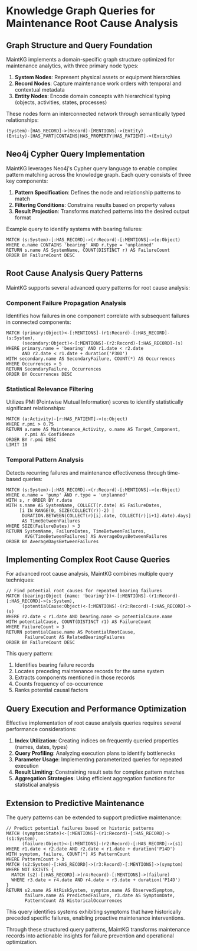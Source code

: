 # Knowledge Graph Queries for Maintenance Root Cause Analysis

## Graph Structure and Query Foundation

MaintKG implements a domain-specific graph structure optimized for maintenance analytics, with three primary node types:

1. **System Nodes**: Represent physical assets or equipment hierarchies
2. **Record Nodes**: Capture maintenance work orders with temporal and contextual metadata
3. **Entity Nodes**: Encode domain concepts with hierarchical typing (objects, activities, states, processes)

These nodes form an interconnected network through semantically typed relationships:

```
(System)-[HAS_RECORD]->(Record)-[MENTIONS]->(Entity)
(Entity)-[HAS_PART|CONTAINS|HAS_PROPERTY|HAS_PATIENT]->(Entity)
```

## Neo4j Cypher Query Implementation

MaintKG leverages Neo4j's Cypher query language to enable complex pattern matching across the knowledge graph. Each query consists of three key components:

1. **Pattern Specification**: Defines the node and relationship patterns to match
2. **Filtering Conditions**: Constrains results based on property values
3. **Result Projection**: Transforms matched patterns into the desired output format

Example query to identify systems with bearing failures:

```cypher
MATCH (s:System)-[:HAS_RECORD]->(r:Record)-[:MENTIONS]->(e:Object)
WHERE e.name CONTAINS 'bearing' AND r.type = 'unplanned'
RETURN s.name AS SystemName, COUNT(DISTINCT r) AS FailureCount
ORDER BY FailureCount DESC
```

## Root Cause Analysis Query Patterns

MaintKG supports several advanced query patterns for root cause analysis:

### Component Failure Propagation Analysis

Identifies how failures in one component correlate with subsequent failures in connected components:

```cypher
MATCH (primary:Object)<-[:MENTIONS]-(r1:Record)-[:HAS_RECORD]-(s:System),
      (secondary:Object)<-[:MENTIONS]-(r2:Record)-[:HAS_RECORD]-(s)
WHERE primary.name = 'bearing' AND r1.date < r2.date 
      AND r2.date < r1.date + duration('P30D')
WITH secondary.name AS SecondaryFailure, COUNT(*) AS Occurrences
WHERE Occurrences > 5
RETURN SecondaryFailure, Occurrences
ORDER BY Occurrences DESC
```

### Statistical Relevance Filtering

Utilizes PMI (Pointwise Mutual Information) scores to identify statistically significant relationships:

```cypher
MATCH (a:Activity)-[r:HAS_PATIENT]->(o:Object)
WHERE r.pmi > 0.75
RETURN a.name AS Maintenance_Activity, o.name AS Target_Component, 
       r.pmi AS Confidence
ORDER BY r.pmi DESC
LIMIT 10
```

### Temporal Pattern Analysis

Detects recurring failures and maintenance effectiveness through time-based queries:

```cypher
MATCH (s:System)-[:HAS_RECORD]->(r:Record)-[:MENTIONS]->(e:Object)
WHERE e.name = 'pump' AND r.type = 'unplanned'
WITH s, r ORDER BY r.date
WITH s.name AS SystemName, COLLECT(r.date) AS FailureDates,
     [i IN RANGE(0, SIZE(COLLECT(r))-2) | 
      DURATION.BETWEEN(COLLECT(r)[i].date, COLLECT(r)[i+1].date).days] 
      AS TimeBetweenFailures
WHERE SIZE(FailureDates) > 3
RETURN SystemName, FailureDates, TimeBetweenFailures, 
       AVG(TimeBetweenFailures) AS AverageDaysBetweenFailures
ORDER BY AverageDaysBetweenFailures
```

## Implementing Complex Root Cause Queries

For advanced root cause analysis, MaintKG combines multiple query techniques:

```cypher
// Find potential root causes for repeated bearing failures
MATCH (bearing:Object {name: 'bearing'})<-[:MENTIONS]-(r1:Record)-[:HAS_RECORD]->(s:System),
      (potentialCause:Object)<-[:MENTIONS]-(r2:Record)-[:HAS_RECORD]->(s)
WHERE r2.date < r1.date AND bearing.name <> potentialCause.name
WITH potentialCause, COUNT(DISTINCT r1) AS FailureCount
WHERE FailureCount > 3
RETURN potentialCause.name AS PotentialRootCause, 
       FailureCount AS RelatedBearingFailures
ORDER BY FailureCount DESC
```

This query pattern:
1. Identifies bearing failure records
2. Locates preceding maintenance records for the same system
3. Extracts components mentioned in those records
4. Counts frequency of co-occurrence
5. Ranks potential causal factors

## Query Execution and Performance Optimization

Effective implementation of root cause analysis queries requires several performance considerations:

1. **Index Utilization**: Creating indices on frequently queried properties (names, dates, types)
2. **Query Profiling**: Analyzing execution plans to identify bottlenecks
3. **Parameter Usage**: Implementing parameterized queries for repeated execution
4. **Result Limiting**: Constraining result sets for complex pattern matches
5. **Aggregation Strategies**: Using efficient aggregation functions for statistical analysis

## Extension to Predictive Maintenance

The query patterns can be extended to support predictive maintenance:

```cypher
// Predict potential failures based on historic patterns
MATCH (symptom:State)<-[:MENTIONS]-(r1:Record)-[:HAS_RECORD]->(s1:System),
      (failure:Object)<-[:MENTIONS]-(r2:Record)-[:HAS_RECORD]->(s1)
WHERE r1.date < r2.date AND r2.date < r1.date + duration('P14D')
WITH symptom, failure, COUNT(*) AS PatternCount
WHERE PatternCount > 3
MATCH (s2:System)-[:HAS_RECORD]->(r3:Record)-[:MENTIONS]->(symptom)
WHERE NOT EXISTS {
  MATCH (s2)-[:HAS_RECORD]->(r4:Record)-[:MENTIONS]->(failure)
  WHERE r3.date < r4.date AND r4.date < r3.date + duration('P14D')
}
RETURN s2.name AS AtRiskSystem, symptom.name AS ObservedSymptom,
       failure.name AS PredictedFailure, r3.date AS SymptomDate,
       PatternCount AS HistoricalOccurrences
```

This query identifies systems exhibiting symptoms that have historically preceded specific failures, enabling proactive maintenance interventions.

Through these structured query patterns, MaintKG transforms maintenance records into actionable insights for failure prevention and operational optimization.
